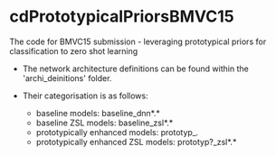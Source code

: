# cdPrototypicalPriorsBMVC15
The code for BMVC15 submission - leveraging prototypical priors for classification to zero shot learning

- The network architecture definitions can be found within the 'archi_deinitions' folder.

- Their categorisation is as follows:

	- baseline models: 			baseline_dnn*.*
	- baseline ZSL models: 			baseline_zsl*.*
	- prototypically enhanced models:	prototyp_*.*		
	- prototypically enhanced ZSL models:	prototyp?_zsl*.*
